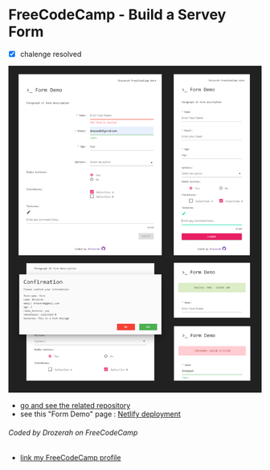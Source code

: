 # FreeCodeCamp - Build a Servey Form

- [x] chalenge resolved

![servey form](img/form-demo.png)

- [go and see the related repository](https://github.com/Drozerah/form-demo)
- see this "Form Demo" page : [Netlify deployment](https://the-moon.netlify.com/)

###### Coded by Drozerah on FreeCodeCamp

* [link my FreeCodeCamp profile](https://www.freecodecamp.org/drozerah)